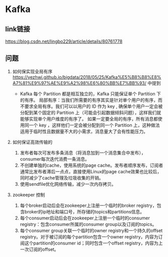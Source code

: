 # Kafka

## link链接
https://blog.csdn.net/lingbo229/article/details/80761778
## 问题

1. 如何保实现全局有序
    https://yezhwi.github.io/bigdata/2018/05/25/Kafka%E5%B8%B8%E8%A7%81%E9%97%AE%E9%A2%98%E6%80%BB%E7%BB%93/ 中提到

   * Kafka 每个 Partition 都是相互独立的，Kafka 只能保证单个 Partition 下的有序。
    局部有序：当我们所需要的有序其实是针对单个用户的有序，而不要求全局有序。我们可以以用户的 ID 作为 key , 确保单个用户一定会被分配到某个固定的 Partition 上（可能会引起数据倾斜问题），这样我们就能够实现单个用户维度的有序了。
    如果一定要全局的有序，所有消息都使用同一个 key ，这样他们一定会被分配到同一个 Partition 上，这种做法适用于临时性且数据量不大的小需求，消息量大了会有性能压力。


2. 如何保证高效传输的

    1.  发布者每次可发布多条消息（将消息加到一个消息集合中发布）， consumer每次迭代消费一条消息。
    2.  不创建单独的cache，使用系统的page cache。发布者顺序发布，订阅者通常比发布者滞后一点点，直接使用Linux的page cache效果也比较后，同时减少了cache管理及垃圾收集的开销。
    3.  使用sendfile优化网络传输，减少一次内存拷贝。

3. zookeeper 控制

   1. 每个broker启动后会在zookeeper上注册一个临时的broker registry，包含broker的ip地址和端口号，所存储的topics和partitions信息。
   2. 每个consumer启动后会在zookeeper上注册一个临时的consumer registry：包含consumer所属的consumer group以及订阅的topics。
   3. 每个consumer group关联一个临时的owner registry和一个持久的offset registry。对于被订阅的每个partition包含一个owner registry，内容为订阅这个partition的consumer id；同时包含一个offset registry，内容为上一次订阅的offset。

